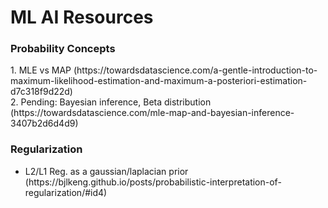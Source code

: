 <H1> ML AI Resources </H1>

<H3> Probability Concepts </H3>
1. MLE vs MAP (https://towardsdatascience.com/a-gentle-introduction-to-maximum-likelihood-estimation-and-maximum-a-posteriori-estimation-d7c318f9d22d) <br>
2. Pending: Bayesian inference, Beta distribution (https://towardsdatascience.com/mle-map-and-bayesian-inference-3407b2d6d4d9)


<H3> Regularization </H3>
<ul> 
<li>L2/L1 Reg. as a gaussian/laplacian prior (https://bjlkeng.github.io/posts/probabilistic-interpretation-of-regularization/#id4) </li>
  
</ul>
